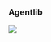 ### Agentlib
![](https://github.com/JussiKarkkainen/AgentLib/.github/workflows/python-app.yml/badge.svg)
